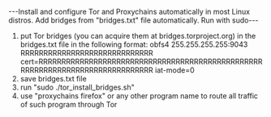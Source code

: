 ---Install and configure Tor and Proxychains automatically in most Linux distros. Add bridges from "bridges.txt" file automatically. Run with sudo---

1. put Tor bridges (you can acquire them at bridges.torproject.org) in the bridges.txt file in the following format:
   obfs4 255.255.255.255:9043 RRRRRRRRRRRRRRRRRRRRRRRRRRRRR cert=RRRRRRRRRRRRRRRRRRRRRRRRRRRRRRRRRRRRRRRRRRRRRRRRRRRRRRRRRRRRRRRRRRRRRRRRRRRRRR
   iat-mode=0
2. save bridges.txt file
3. run "sudo ./tor_install_bridges.sh"
4. use "proxychains firefox" or any other program name to route all traffic of such program through Tor 
